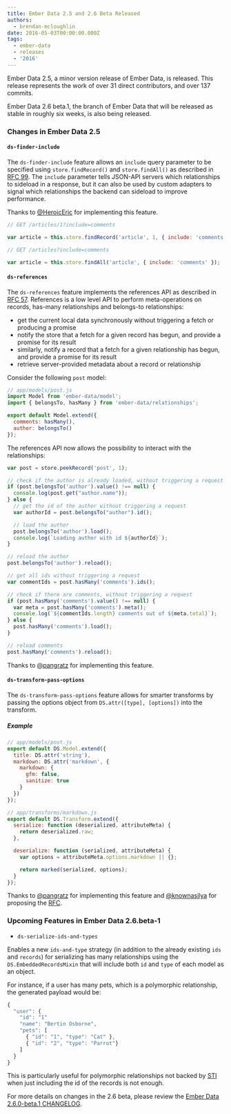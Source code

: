 ```yaml
---
title: Ember Data 2.5 and 2.6 Beta Released
authors:
  - brendan-mcloughlin
date: 2016-05-03T00:00:00.000Z
tags:
  - ember-data
  - releases
  - '2016'
---
```



Ember Data 2.5, a minor version release of Ember Data, is released. This release represents the work of over 31 direct contributors, and over 137 commits.

Ember Data 2.6 beta.1, the branch of Ember Data that will be released as stable in roughly six weeks, is also being released.

### Changes in Ember Data 2.5

#### `ds-finder-include`

The `ds-finder-include` feature allows an `include` query parameter to
be specified using `store.findRecord()` and `store.findAll()` as
described in [RFC 99](https://github.com/emberjs/rfcs/pull/99). The
`include` parameter tells JSON-API servers which relationships to
sideload in a response, but it can also be used by custom adapters to
signal which relationships the backend can sideload to improve
performance.

Thanks to [@HeroicEric](https://github.com/HeroicEric) for
implementing this feature.

```javascript
// GET /articles/1?include=comments

var article = this.store.findRecord('article', 1, { include: 'comments' });
```

```javascript
// GET /articles?include=comments

var article = this.store.findAll('article', { include: 'comments' });
```

#### `ds-references`

The `ds-references` feature implements the references API as described
in [RFC 57](https://github.com/emberjs/rfcs/pull/57). References is a
low level API to perform meta-operations on records, has-many
relationships and belongs-to relationships:

- get the current local data synchronously without triggering a fetch or producing a promise
- notify the store that a fetch for a given record has begun, and provide a promise for its result
- similarly, notify a record that a fetch for a given relationship has begun, and provide a promise for its result
- retrieve server-provided metadata about a record or relationship

Consider the following `post` model:

```javascript
// app/models/post.js
import Model from 'ember-data/model';
import { belongsTo, hasMany } from 'ember-data/relationships';

export default Model.extend({
  comments: hasMany(),
  author: belongsTo()
});
```

The references API now allows the possibility to interact with the relationships:

```javascript
var post = store.peekRecord('post', 1);

// check if the author is already loaded, without triggering a request
if (post.belongsTo('author').value() !== null) {
  console.log(post.get("author.name"));
} else {
  // get the id of the author without triggering a request
  var authorId = post.belongsTo("author").id();

  // load the author
  post.belongsTo('author').load();
  console.log(`Loading author with id ${authorId}`);
}

// reload the author
post.belongsTo('author').reload();

// get all ids without triggering a request
var commentIds = post.hasMany('comments').ids();

// check if there are comments, without triggering a request
if (post.hasMany('comments').value() !== null) {
  var meta = post.hasMany('comments').meta();
  console.log(`${commentIds.length} comments out of ${meta.total}`);
} else {
  post.hasMany('comments').load();
}

// reload comments
post.hasMany('comments').reload();
```

Thanks to [@pangratz](https://github.com/pangratz) for implementing
this feature.


#### `ds-transform-pass-options`

The `ds-transform-pass-options` feature allows for smarter transforms
by passing the options object from `DS.attr([type], [options])` into
the transform.


##### Example

```javascript
// app/models/post.js
export default DS.Model.extend({
  title: DS.attr('string'),
  markdown: DS.attr('markdown', {
    markdown: {
      gfm: false,
      sanitize: true
    }
  })
});
```

```javascript
// app/transforms/markdown.js
export default DS.Transform.extend({
  serialize: function (deserialized, attributeMeta) {
    return deserialized.raw;
  },

  deserialize: function (serialized, attributeMeta) {
    var options = attributeMeta.options.markdown || {};

    return marked(serialized, options);
  }
});
```

Thanks to [@pangratz](https://github.com/pangratz) for implementing
this feature and [@knownasilya](https://github.com/knownasilya) for
proposing the [RFC](https://github.com/emberjs/rfcs/pull/1).


### Upcoming Features in Ember Data 2.6.beta-1

- `ds-serialize-ids-and-types`

Enables a new `ids-and-type` strategy (in addition to the already existing `ids` and `records`) for
serializing has many relationships using the `DS.EmbeddedRecordsMixin` that  will include both
`id` and `type` of each model as an object.

For instance, if a user has many pets, which is a polymorphic relationship, the generated payload would be:

```javascript
{
  "user": {
    "id": "1"
    "name": "Bertin Osborne",
    "pets": [
      { "id": "1", "type": "Cat" },
      { "id": "2", "type": "Parrot"}
    ]
  }
}
```

This is particularly useful for polymorphic relationships not backed
  by [STI](https://en.wikipedia.org/wiki/Single_Table_Inheritance)
  when just including the id of the records is not enough.


For more details on changes in the 2.6 beta, please review the
[Ember Data 2.6.0-beta.1 CHANGELOG](https://github.com/emberjs/data/blob/v2.6.0-beta.1/CHANGELOG.md).
